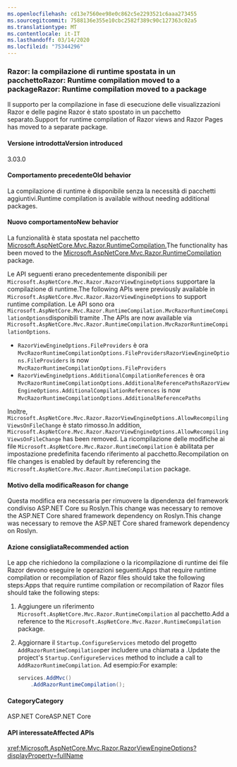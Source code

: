 ```yaml
---
ms.openlocfilehash: cd13e7560ee98e0c862c5e2293521c6aaa273455
ms.sourcegitcommit: 7588136e355e10cbc2582f389c90c127363c02a5
ms.translationtype: MT
ms.contentlocale: it-IT
ms.lasthandoff: 03/14/2020
ms.locfileid: "75344296"
---
```

### <a name="razor-runtime-compilation-moved-to-a-package"></a><span data-ttu-id="29bf9-101">Razor: la compilazione di runtime spostata in un pacchettoRazor: Runtime compilation moved to a package</span><span class="sxs-lookup"><span data-stu-id="29bf9-101">Razor: Runtime compilation moved to a package</span></span>

<span data-ttu-id="29bf9-102">Il supporto per la compilazione in fase di esecuzione delle visualizzazioni Razor e delle pagine Razor è stato spostato in un pacchetto separato.</span><span class="sxs-lookup"><span data-stu-id="29bf9-102">Support for runtime compilation of Razor views and Razor Pages has moved to a separate package.</span></span>

#### <a name="version-introduced"></a><span data-ttu-id="29bf9-103">Versione introdotta</span><span class="sxs-lookup"><span data-stu-id="29bf9-103">Version introduced</span></span>

<span data-ttu-id="29bf9-104">3.0</span><span class="sxs-lookup"><span data-stu-id="29bf9-104">3.0</span></span>

#### <a name="old-behavior"></a><span data-ttu-id="29bf9-105">Comportamento precedente</span><span class="sxs-lookup"><span data-stu-id="29bf9-105">Old behavior</span></span>

<span data-ttu-id="29bf9-106">La compilazione di runtime è disponibile senza la necessità di pacchetti aggiuntivi.</span><span class="sxs-lookup"><span data-stu-id="29bf9-106">Runtime compilation is available without needing additional packages.</span></span>

#### <a name="new-behavior"></a><span data-ttu-id="29bf9-107">Nuovo comportamento</span><span class="sxs-lookup"><span data-stu-id="29bf9-107">New behavior</span></span>

<span data-ttu-id="29bf9-108">La funzionalità è stata spostata nel pacchetto [Microsoft.AspNetCore.Mvc.Razor.RuntimeCompilation.](https://www.nuget.org/packages/Microsoft.AspNetCore.Mvc.Razor.RuntimeCompilation/)</span><span class="sxs-lookup"><span data-stu-id="29bf9-108">The functionality has been moved to the [Microsoft.AspNetCore.Mvc.Razor.RuntimeCompilation](https://www.nuget.org/packages/Microsoft.AspNetCore.Mvc.Razor.RuntimeCompilation/) package.</span></span>

<span data-ttu-id="29bf9-109">Le API seguenti erano precedentemente disponibili per `Microsoft.AspNetCore.Mvc.Razor.RazorViewEngineOptions` supportare la compilazione di runtime.</span><span class="sxs-lookup"><span data-stu-id="29bf9-109">The following APIs were previously available in `Microsoft.AspNetCore.Mvc.Razor.RazorViewEngineOptions` to support runtime compilation.</span></span> <span data-ttu-id="29bf9-110">Le API sono ora `Microsoft.AspNetCore.Mvc.Razor.RuntimeCompilation.MvcRazorRuntimeCompilationOptions`disponibili tramite .</span><span class="sxs-lookup"><span data-stu-id="29bf9-110">The APIs are now available via `Microsoft.AspNetCore.Mvc.Razor.RuntimeCompilation.MvcRazorRuntimeCompilationOptions`.</span></span>

- <span data-ttu-id="29bf9-111">`RazorViewEngineOptions.FileProviders` è ora `MvcRazorRuntimeCompilationOptions.FileProviders`</span><span class="sxs-lookup"><span data-stu-id="29bf9-111">`RazorViewEngineOptions.FileProviders` is now `MvcRazorRuntimeCompilationOptions.FileProviders`</span></span>
- <span data-ttu-id="29bf9-112">`RazorViewEngineOptions.AdditionalCompilationReferences` è ora `MvcRazorRuntimeCompilationOptions.AdditionalReferencePaths`</span><span class="sxs-lookup"><span data-stu-id="29bf9-112">`RazorViewEngineOptions.AdditionalCompilationReferences` is now `MvcRazorRuntimeCompilationOptions.AdditionalReferencePaths`</span></span>

<span data-ttu-id="29bf9-113">Inoltre, `Microsoft.AspNetCore.Mvc.Razor.RazorViewEngineOptions.AllowRecompilingViewsOnFileChange` è stato rimosso.</span><span class="sxs-lookup"><span data-stu-id="29bf9-113">In addition, `Microsoft.AspNetCore.Mvc.Razor.RazorViewEngineOptions.AllowRecompilingViewsOnFileChange` has been removed.</span></span> <span data-ttu-id="29bf9-114">La ricompilazione delle modifiche ai file `Microsoft.AspNetCore.Mvc.Razor.RuntimeCompilation` è abilitata per impostazione predefinita facendo riferimento al pacchetto.</span><span class="sxs-lookup"><span data-stu-id="29bf9-114">Recompilation on file changes is enabled by default by referencing the `Microsoft.AspNetCore.Mvc.Razor.RuntimeCompilation` package.</span></span>

#### <a name="reason-for-change"></a><span data-ttu-id="29bf9-115">Motivo della modifica</span><span class="sxs-lookup"><span data-stu-id="29bf9-115">Reason for change</span></span>

<span data-ttu-id="29bf9-116">Questa modifica era necessaria per rimuovere la dipendenza del framework condiviso ASP.NET Core su Roslyn.This change was necessary to remove the ASP.NET Core shared framework dependency on Roslyn.</span><span class="sxs-lookup"><span data-stu-id="29bf9-116">This change was necessary to remove the ASP.NET Core shared framework dependency on Roslyn.</span></span>

#### <a name="recommended-action"></a><span data-ttu-id="29bf9-117">Azione consigliata</span><span class="sxs-lookup"><span data-stu-id="29bf9-117">Recommended action</span></span>

<span data-ttu-id="29bf9-118">Le app che richiedono la compilazione o la ricompilazione di runtime dei file Razor devono eseguire le operazioni seguenti:Apps that require runtime compilation or recompilation of Razor files should take the following steps:</span><span class="sxs-lookup"><span data-stu-id="29bf9-118">Apps that require runtime compilation or recompilation of Razor files should take the following steps:</span></span>

1. <span data-ttu-id="29bf9-119">Aggiungere un riferimento `Microsoft.AspNetCore.Mvc.Razor.RuntimeCompilation` al pacchetto.</span><span class="sxs-lookup"><span data-stu-id="29bf9-119">Add a reference to the `Microsoft.AspNetCore.Mvc.Razor.RuntimeCompilation` package.</span></span>
1. <span data-ttu-id="29bf9-120">Aggiornare il `Startup.ConfigureServices` metodo del progetto `AddRazorRuntimeCompilation`per includere una chiamata a .</span><span class="sxs-lookup"><span data-stu-id="29bf9-120">Update the project's `Startup.ConfigureServices` method to include a call to `AddRazorRuntimeCompilation`.</span></span> <span data-ttu-id="29bf9-121">Ad esempio:</span><span class="sxs-lookup"><span data-stu-id="29bf9-121">For example:</span></span>

    ```csharp
    services.AddMvc()
        .AddRazorRuntimeCompilation();
    ```

#### <a name="category"></a><span data-ttu-id="29bf9-122">Category</span><span class="sxs-lookup"><span data-stu-id="29bf9-122">Category</span></span>

<span data-ttu-id="29bf9-123">ASP.NET Core</span><span class="sxs-lookup"><span data-stu-id="29bf9-123">ASP.NET Core</span></span>

#### <a name="affected-apis"></a><span data-ttu-id="29bf9-124">API interessate</span><span class="sxs-lookup"><span data-stu-id="29bf9-124">Affected APIs</span></span>

<xref:Microsoft.AspNetCore.Mvc.Razor.RazorViewEngineOptions?displayProperty=fullName>

<!--

#### Affected APIs

`T:Microsoft.AspNetCore.Mvc.Razor.RazorViewEngineOptions`

-->
